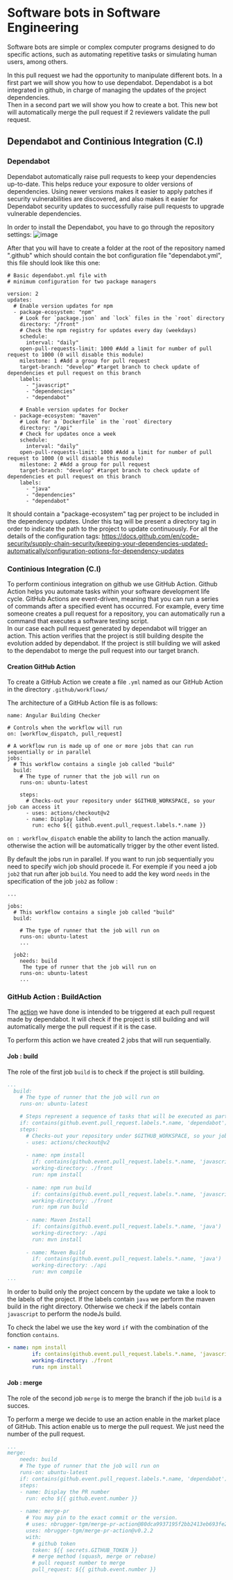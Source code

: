 # Software bots in Software Engineering

Software bots are simple or complex computer programs designed to do specific actions, such as automating repetitive tasks or simulating human users, among others.

In this pull request we had the opportunity to manipulate different bots. In a first part we will show you how to use dependabot. Dependabot is a bot integrated in github, in charge of managing the updates of the project dependencies. 
<br>Then in a second part we will show you how to create a bot. This new bot will automatically merge the pull request if 2 reviewers validate the pull request.

## Dependabot and Continious Integration (C.I)
### Dependabot

Dependabot automatically raise pull requests to keep your dependencies up-to-date. This helps reduce your exposure to older versions of dependencies. Using newer versions makes it easier to apply patches if security vulnerabilities are discovered, and also makes it easier for Dependabot security updates to successfully raise pull requests to upgrade vulnerable dependencies. 

In order to install the Dependabot, you have to go through the repository settings:
![image](https://user-images.githubusercontent.com/24569493/143913942-76591e02-8fd4-467c-8bfd-98a5b92b8b84.png)

After that you will have to create a folder at the root of the repository named ".github" which should contain the bot configuration file "dependabot.yml", this file should look like this one:

```
# Basic dependabot.yml file with
# minimum configuration for two package managers

version: 2
updates:
  # Enable version updates for npm
  - package-ecosystem: "npm"
    # Look for `package.json` and `lock` files in the `root` directory
    directory: "/front"
    # Check the npm registry for updates every day (weekdays)
    schedule:
      interval: "daily"
    open-pull-requests-limit: 1000 #Add a limit for number of pull request to 1000 (0 will disable this module)
    milestone: 1 #Add a group for pull request
    target-branch: "develop" #target branch to check update of dependencies et pull request on this branch
    labels:
      - "javascript"
      - "dependencies"
      - "dependabot"

    # Enable version updates for Docker
  - package-ecosystem: "maven"
    # Look for a `Dockerfile` in the `root` directory
    directory: "/api"
    # Check for updates once a week
    schedule:
      interval: "daily"
    open-pull-requests-limit: 1000 #Add a limit for number of pull request to 1000 (0 will disable this module)
    milestone: 2 #Add a group for pull request
    target-branch: "develop" #target branch to check update of dependencies et pull request on this branch
    labels:
      - "java"
      - "dependencies"
      - "dependabot"
```

It should contain a "package-ecosystem" tag per project to be included in the dependency updates. Under this tag will be present a directory tag in order to indicate the path to the project to update continuously. For all the details of the configuration tags: https://docs.github.com/en/code-security/supply-chain-security/keeping-your-dependencies-updated-automatically/configuration-options-for-dependency-updates

### Continious Integration (C.I) 

To perform continious integration on github we use GitHub Action. Github Action helps you automate tasks within your software development life cycle. GitHub Actions are event-driven, meaning that you can run a series of commands after a specified event has occurred. For example, every time someone creates a pull request for a repository, you can automatically run a command that executes a software testing script. 
<br> In our case each pull request generated by dependabot will trigger an action. This action verifies that the project is still building despite the evolution added by dependabot. If the project is still building we will asked to the dependabot to merge the pull request into our target branch.

#### Creation GitHub Action

To create a GitHub Action we create a file `.yml` named as our GitHub Action in the directory `.github/workflows/`

The architecture of a GitHub Action file is as follows: 
```
name: Angular Building Checker

# Controls when the workflow will run
on: [workflow_dispatch, pull_request]

# A workflow run is made up of one or more jobs that can run sequentially or in parallel
jobs:
  # This workflow contains a single job called "build"
  build:
    # The type of runner that the job will run on
    runs-on: ubuntu-latest

    steps:
      # Checks-out your repository under $GITHUB_WORKSPACE, so your job can access it
      - uses: actions/checkout@v2
      - name: Display label
        run: echo ${{ github.event.pull_request.labels.*.name }}
```
`on : workflow_dispatch`  enable the ability to lanch the action manually. otherwise the action will be automatically trigger by the other event listed.

By default the jobs run in parallel. If you want to run job sequentially you need to specify wich job should procede it.
For exemple if you need a job `job2` that run after job `build`. You need to add the key word `needs` in the specification of the job `job2` as follow :

```
...

jobs:
  # This workflow contains a single job called "build"
  build:
    
    # The type of runner that the job will run on
    runs-on: ubuntu-latest
    ...
    
  job2:
    needs: build
     The type of runner that the job will run on
    runs-on: ubuntu-latest
    ...
```

### GitHub Action :  BuildAction

The [action](.github/workflows/BuildAction.yml) we have done is intended to be triggered at each pull request made by dependabot. It will check if the project is still building and will automatically merge the pull request if it is the case.

To perform this action we have created 2 jobs that will run sequentially. 

#### Job : build

The role of the first job `build` is to check if the project is still building.

```yml
...
  build:
    # The type of runner that the job will run on
    runs-on: ubuntu-latest

    # Steps represent a sequence of tasks that will be executed as part of the job
    if: contains(github.event.pull_request.labels.*.name, 'dependabot')
    steps:
      # Checks-out your repository under $GITHUB_WORKSPACE, so your job can access it
      - uses: actions/checkout@v2
        
      - name: npm install
        if: contains(github.event.pull_request.labels.*.name, 'javascript')
        working-directory: ./front
        run: npm install
        
      - name: npm run build
        if: contains(github.event.pull_request.labels.*.name, 'javascript')
        working-directory: ./front
        run: npm run build
        
      - name: Maven Install
        if: contains(github.event.pull_request.labels.*.name, 'java')
        working-directory: ./api
        run: mvn install
        
      - name: Maven Build
        if: contains(github.event.pull_request.labels.*.name, 'java')
        working-directory: ./api
        run: mvn compile
...
```
In order to build only the project concern by the update we take a look to the labels of the project. If the labels contain `java` we perform the maven build in the right directory. Otherwise we check if the labels contain `javascript` to perform the nodeJs build.

To check the label we use the key word `if` with the combination of the fonction `contains`.

```yml
- name: npm install
        if: contains(github.event.pull_request.labels.*.name, 'javascript')
        working-directory: ./front
        run: npm install
```

#### Job : merge

The role of the second job `merge` is to merge the branch if the job `build` is a succes.

To perform a merge we decide to use an action enable in the market place of GitHub. This action enable us to merge the pull request. We just need the number of the pull request. 

```yml
...
merge:
    needs: build
    # The type of runner that the job will run on
    runs-on: ubuntu-latest
    if: contains(github.event.pull_request.labels.*.name, 'dependabot')
    steps:
    - name: Display the PR number
      run: echo ${{ github.event.number }}
    
    - name: merge-pr
      # You may pin to the exact commit or the version.
      # uses: nbrugger-tgm/merge-pr-action@80dca9937195f2bb2413eb693fe25614fadb0385
      uses: nbrugger-tgm/merge-pr-action@v0.2.2
      with:
        # github token
        token: ${{ secrets.GITHUB_TOKEN }}
        # merge method (squash, merge or rebase)
        # pull request number to merge
        pull_request: ${{ github.event.number }}
```



